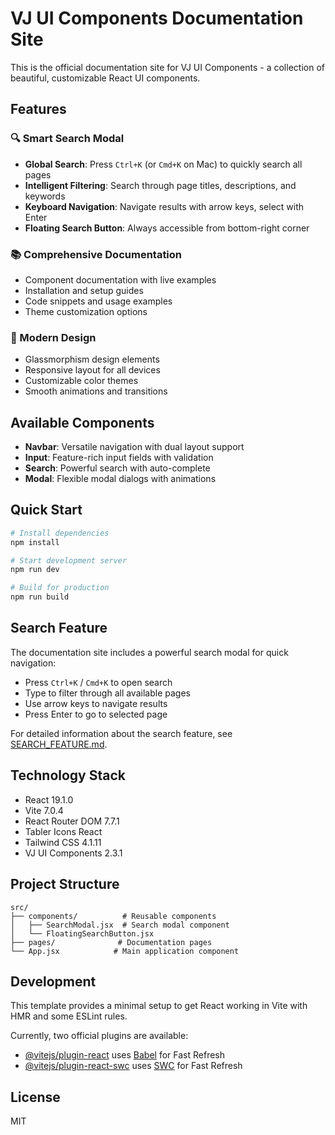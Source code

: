 # VJ UI Components Documentation Site

This is the official documentation site for VJ UI Components - a collection of beautiful, customizable React UI components.

## Features

### 🔍 Smart Search Modal
- **Global Search**: Press `Ctrl+K` (or `Cmd+K` on Mac) to quickly search all pages
- **Intelligent Filtering**: Search through page titles, descriptions, and keywords
- **Keyboard Navigation**: Navigate results with arrow keys, select with Enter
- **Floating Search Button**: Always accessible from bottom-right corner

### 📚 Comprehensive Documentation
- Component documentation with live examples
- Installation and setup guides
- Code snippets and usage examples
- Theme customization options

### 🎨 Modern Design
- Glassmorphism design elements
- Responsive layout for all devices
- Customizable color themes
- Smooth animations and transitions

## Available Components
- **Navbar**: Versatile navigation with dual layout support
- **Input**: Feature-rich input fields with validation
- **Search**: Powerful search with auto-complete
- **Modal**: Flexible modal dialogs with animations

## Quick Start

```bash
# Install dependencies
npm install

# Start development server
npm run dev

# Build for production
npm run build
```

## Search Feature
The documentation site includes a powerful search modal for quick navigation:
- Press `Ctrl+K` / `Cmd+K` to open search
- Type to filter through all available pages
- Use arrow keys to navigate results
- Press Enter to go to selected page

For detailed information about the search feature, see [SEARCH_FEATURE.md](./SEARCH_FEATURE.md).

## Technology Stack
- React 19.1.0
- Vite 7.0.4
- React Router DOM 7.7.1
- Tabler Icons React
- Tailwind CSS 4.1.11
- VJ UI Components 2.3.1

## Project Structure
```
src/
├── components/          # Reusable components
│   ├── SearchModal.jsx  # Search modal component
│   └── FloatingSearchButton.jsx
├── pages/              # Documentation pages
└── App.jsx            # Main application component
```

## Development

This template provides a minimal setup to get React working in Vite with HMR and some ESLint rules.

Currently, two official plugins are available:

- [@vitejs/plugin-react](https://github.com/vitejs/vite-plugin-react/blob/main/packages/plugin-react) uses [Babel](https://babeljs.io/) for Fast Refresh
- [@vitejs/plugin-react-swc](https://github.com/vitejs/vite-plugin-react/blob/main/packages/plugin-react-swc) uses [SWC](https://swc.rs/) for Fast Refresh

## License
MIT
